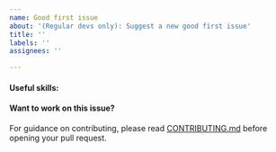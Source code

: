 ```yaml
---
name: Good first issue
about: '(Regular devs only): Suggest a new good first issue'
title: ''
labels: ''
assignees: ''

---
```


<!-- Needs the label "good first issue" assigned manually before or after opening -->

<!-- A good first issue is an uncontroversial issue, that has a relatively unique and obvious solution -->

<!-- Motivate the issue and explain the solution briefly -->

#### Useful skills:

<!-- (For example, “C++11 std::thread”, “Qt5 GUI and async GUI design” or “basic understanding of Navcoin staking and the Navcoin Core RPC interface”.) -->

#### Want to work on this issue?

For guidance on contributing, please read [CONTRIBUTING.md](https://github.com/navcoin/navcoin/blob/master/CONTRIBUTING.md) before opening your pull request.
